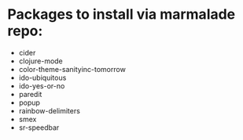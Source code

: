 # Packages to install via marmalade repo:

* cider
* clojure-mode
* color-theme-sanityinc-tomorrow
* ido-ubiquitous
* ido-yes-or-no
* paredit
* popup
* rainbow-delimiters
* smex
* sr-speedbar
